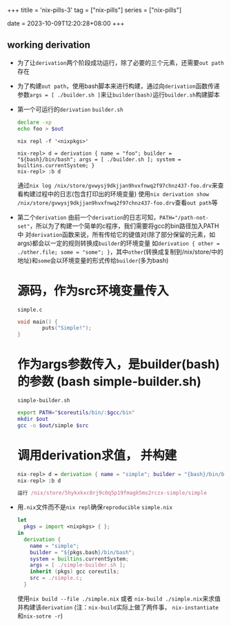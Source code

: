 +++
titile = 'nix-pills-3'
tag = ["nix-pills"]
series = ["nix-pills"]

date = 2023-10-09T12:20:28+08:00
+++



## working derivation
- 为了让`derivation`两个阶段成功运行，除了必要的三个元素，还需要`out path`存在
- 为了构建`out path`，使用bash脚本来进行构建，通过向`derivation`函数传递参数`args = [ ./builder.sh ]`来让`builder(bash)`运行`builder.sh`构建脚本


- 第一个可运行的`derivation`
  `builder.sh`
  ```bash
  declare -xp
  echo foo > $out
  ```

  `nix repl -f '<nixpkgs>'`
  ```
  nix-repl> d = derivation { name = "foo"; builder = "${bash}/bin/bash"; args = [ ./builder.sh ]; system = builtins.currentSystem; }
  nix-repl> :b d
  ```

  通过`nix log /nix/store/gvwysj9dkjjan9hvxfnwq2f97chnz437-foo.drv`来查看构建过程中的日志(包含打印出的环境变量)
  使用`nix derivation show /nix/store/gvwysj9dkjjan9hvxfnwq2f97chnz437-foo.drv`查看`out path`等

- 第二个`derivation`
  由前一个`derivation`的日志可知，`PATH="/path-not-set"`，所以为了构建一个简单的c程序，我们需要将gcc的bin路径加入PATH中
  对`derivation`函数来说，所有传给它的键值对(除了部分保留的元素，如args)都会以一定的规则转换成`builder`的环境变量
  如`derivation { other = ./other.file; some = "some"; }`，其中`other`(转换成复制到/nix/store/中的地址)和`some`会以环境变量的形式传给`builder`(多为bash)
  
  # 源码，作为src环境变量传入
  `simple.c`
  ```c 
  void main() {
          puts("Simple!");
  }
  ```

  # 作为args参数传入，是builder(bash)的参数 (bash simple-builder.sh)
  `simple-builder.sh`
  ```bash
  export PATH="$coreutils/bin/:$gcc/bin"
  mkdir $out
  gcc -o $out/simple $src
  ```

  # 调用derivation求值， 并构建
  ```nix
  nix-repl> d = derivation { name = "simple"; builder = "{bash}/bin/bash"; system = builtins.currentSystem; args = [ ./builder.sh ]; src = ./simple.c; inhert (pkgs) gcc coreutils; }
  nix-repl> :b d

  运行 /nix/store/5hykxkxc8rj9c0q5p19fmagk5ms2rczx-simple/simple
  ```

- 用`.nix`文件而不是`nix repl`确保`reproducible`
  `simple.nix`
  ```nix
  let 
    pkgs = import <nixpkgs> { };
  in
    derivation {
      name = "simple";
      builder = "${pkgs.bash}/bin/bash";
      system = builtins.currentSystem;
      args = [ ./simple-builder.sh ];
      inherit (pkgs) gcc coreutils;
      src = ./simple.c;
    }
  ```
  使用`nix build --file ./simple.nix` 或者 `nix-build ./simple.nix`来求值并构建该`derivation`
  (注：`nix-build`实际上做了两件事， `nix-instantiate`和`nix-sotre -r`)

